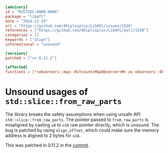```toml
[advisory]
id = "RUSTSEC-0000-0000"
package = "libafl"
date = "2024-12-19"
url = "https://github.com/AFLplusplus/LibAFL/issues/1526"
references = ["https://github.com/AFLplusplus/LibAFL/pull/1530"]
categories = []
keywords = ["align"]
informational = "unsound"

[versions]
patched = [">= 0.11.2"]

[affected]
functions = {"<observers::map::HitcountsMapObserver<M> as observers::Observer<S>>::post_exec" = ["< 0.11.2"]}
```

# Unsound usages of `std::slice::from_raw_parts` 

The library breaks the safety assumptions when using unsafe API `std::slice::from_raw_parts`. The pointer passed to `from_raw_parts` is misaligned by casting `u8` to `u16` raw pointer directly, which is unsound. The bug is patched by using `align_offset`, which could make sure the memory address is aligned to 2 bytes for `u16`.  

This was patched in 0.11.2 in the [commit](https://github.com/AFLplusplus/LibAFL/pull/1530/commits/5a60cb31ef587d71d09d534bba39bd3973c4b35d).